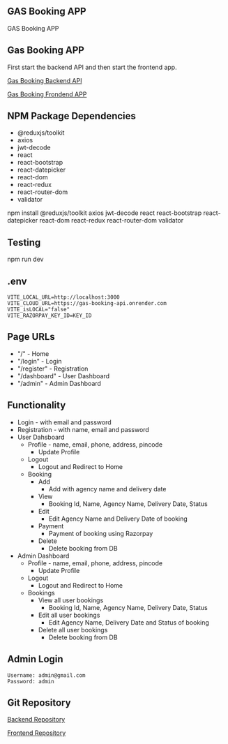 ## GAS Booking APP

GAS Booking APP

## Gas Booking APP

First start the backend API and then start the frontend app.

[Gas Booking Backend API](https://gas-booking-api.onrender.com/)

[Gas Booking Frondend APP](https://gas-booking-app.netlify.app/)

## NPM Package Dependencies

- @reduxjs/toolkit
- axios
- jwt-decode
- react
- react-bootstrap
- react-datepicker
- react-dom
- react-redux
- react-router-dom
- validator

npm install @reduxjs/toolkit axios jwt-decode react react-bootstrap react-datepicker react-dom react-redux react-router-dom validator

## Testing

npm run dev

## .env

    VITE_LOCAL_URL=http://localhost:3000
    VITE_CLOUD_URL=https://gas-booking-api.onrender.com
    VITE_isLOCAL="false"
    VITE_RAZORPAY_KEY_ID=KEY_ID

## Page URLs

- "/" - Home
- "/login" - Login
- "/register" - Registration
- "/dashboard" - User Dashboard
- "/admin" - Admin Dashboard

## Functionality

- Login - with email and password
- Registration - with name, email and password
- User Dahsboard
  - Profile - name, email, phone, address, pincode
    - Update Profile
  - Logout
    - Logout and Redirect to Home
  - Booking
    - Add
      - Add with agency name and delivery date
    - View
      - Booking Id, Name, Agency Name, Delivery Date, Status
    - Edit
      - Edit Agency Name and Delivery Date of booking
    - Payment
      - Payment of booking using Razorpay
    - Delete
      - Delete booking from DB
- Admin Dashboard
  - Profile - name, email, phone, address, pincode
    - Update Profile
  - Logout
    - Logout and Redirect to Home
  - Bookings
    - View all user bookings
      - Booking Id, Name, Agency Name, Delivery Date, Status
    - Edit all user bookings
      - Edit Agency Name, Delivery Date and Status of booking
    - Delete all user bookings
      - Delete booking from DB

## Admin Login

    Username: admin@gmail.com
    Password: admin

## Git Repository

[Backend Repository](https://github.com/automationblog/gas-booking-be)

[Frontend Repository](https://github.com/automationblog/gas-booking-fe)
